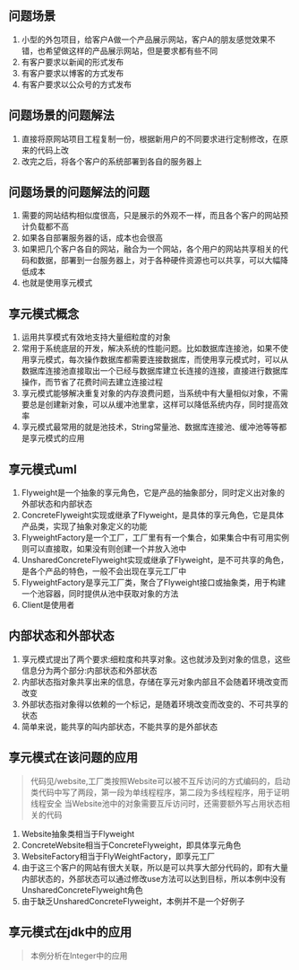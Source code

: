 ## 问题场景

1. 小型的外包项目，给客户A做一个产品展示网站，客户A的朋友感觉效果不错，也希望做这样的产品展示网站，但是要求都有些不同
2. 有客户要求以新闻的形式发布
3. 有客户要求以博客的方式发布
3. 有客户要求以公众号的方式发布

## 问题场景的问题解法

1. 直接将原网站项目工程复制一份，根据新用户的不同要求进行定制修改，在原来的代码上改
2. 改完之后，将各个客户的系统部署到各自的服务器上

## 问题场景的问题解法的问题

1. 需要的网站结构相似度很高，只是展示的外观不一样，而且各个客户的网站预计负载都不高
2. 如果各自部署服务器的话，成本也会很高
3. 如果把几个客户各自的网站，融合为一个网站，各个用户的网站共享相关的代码和数据，部署到一台服务器上，对于各种硬件资源也可以共享，可以大幅降低成本
4. 也就是使用享元模式

## 享元模式概念

1. 运用共享模式有效地支持大量细粒度的对象 
2. 常用于系统底层的开发，解决系统的性能问题。比如数据库连接池，如果不使用享元模式，每次操作数据库都需要连接数据库，而使用享元模式时，可以从数据库连接池直接取出一个已经与数据库建立长连接的连接，直接进行数据库操作，而节省了花费时间去建立连接过程
3. 享元模式能够解决重复对象的内存浪费问题，当系统中有大量相似对象，不需要总是创建新对象，可以从缓冲池里拿，这样可以降低系统内存，同时提高效率
4. 享元模式最常用的就是池技术，String常量池、数据库连接池、缓冲池等等都是享元模式的应用

## 享元模式uml

1. Flyweight是一个抽象的享元角色，它是产品的抽象部分，同时定义出对象的外部状态和内部状态
2. ConcreteFlyweight实现或继承了Flyweight，是具体的享元角色，它是具体产品类，实现了抽象对象定义的功能
3. FlyweightFactory是一个工厂，工厂里有有一个集合，如果集合中有可用实例则可以直接取，如果没有则创建一个并放入池中
4. UnsharedConcreteFlyweight实现或继承了Flyweight，是不可共享的角色，是各个产品的特色，一般不会出现在享元工厂中
5. FlyweightFactory是享元工厂类，聚合了Flyweight接口或抽象类，用于构建一个池容器，同时提供从池中获取对象的方法
6. Client是使用者

## 内部状态和外部状态

1. 享元模式提出了两个要求:细粒度和共享对象。这也就涉及到对象的信息，这些信息分为两个部分:内部状态和外部状态
2. 内部状态指对象共享出来的信息，存储在享元对象内部且不会随着环境改变而改变
3. 外部状态指对象得以依赖的一个标记，是随着环境改变而改变的、不可共享的状态
4. 简单来说，能共享的叫内部状态，不能共享的是外部状态

## 享元模式在该问题的应用

> 代码见/website,工厂类按照Website可以被不互斥访问的方式编码的，启动类代码中写了两段，第一段为单线程程序，第二段为多线程程序，用于证明线程安全
> 当Website池中的对象需要互斥访问时，还需要额外写占用状态相关的代码

1. Website抽象类相当于Flyweight
2. ConcreteWebsite相当于ConcreteFlyweight，即具体享元角色
3. WebsiteFactory相当于FlyWeightFactory，即享元工厂
4. 由于这三个客户的网站有很大关联，所以是可以共享大部分代码的，即有大量内部状态的，外部状态可以通过修改use方法可以达到目标，所以本例中没有UnsharedConcreteFlyweight角色
5. 由于缺乏UnsharedConcreteFlyweight，本例并不是一个好例子

## 享元模式在jdk中的应用

> 本例分析在Integer中的应用